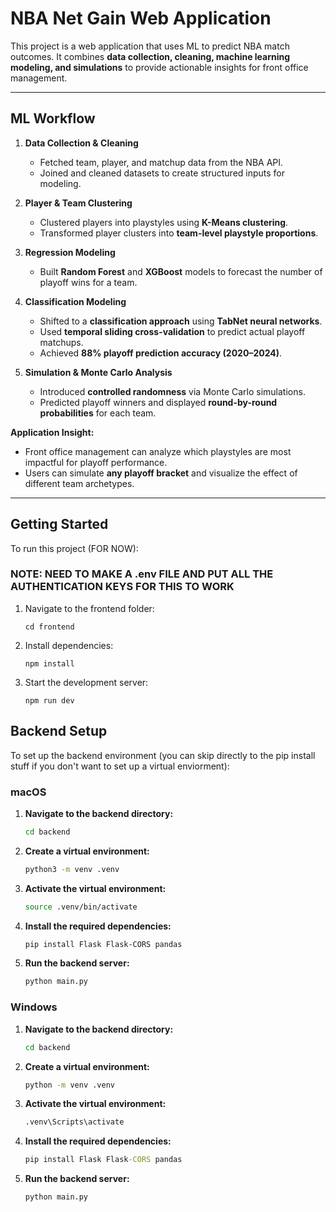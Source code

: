 # NBA Net Gain Web Application

This project is a web application that uses ML to predict NBA match outcomes. It combines **data collection, cleaning, machine learning modeling, and simulations** to provide actionable insights for front office management.  

---

## ML Workflow

1. **Data Collection & Cleaning**  
   - Fetched team, player, and matchup data from the NBA API.  
   - Joined and cleaned datasets to create structured inputs for modeling.  

2. **Player & Team Clustering**  
   - Clustered players into playstyles using **K-Means clustering**.  
   - Transformed player clusters into **team-level playstyle proportions**.  

3. **Regression Modeling**  
   - Built **Random Forest** and **XGBoost** models to forecast the number of playoff wins for a team.  

4. **Classification Modeling**  
   - Shifted to a **classification approach** using **TabNet neural networks**.  
   - Used **temporal sliding cross-validation** to predict actual playoff matchups.  
   - Achieved **88% playoff prediction accuracy (2020–2024)**.  

5. **Simulation & Monte Carlo Analysis**  
   - Introduced **controlled randomness** via Monte Carlo simulations.  
   - Predicted playoff winners and displayed **round-by-round probabilities** for each team.  

**Application Insight:**  
- Front office management can analyze which playstyles are most impactful for playoff performance.  
- Users can simulate **any playoff bracket** and visualize the effect of different team archetypes.  

---

## Getting Started

To run this project (FOR NOW):

### NOTE: NEED TO MAKE A .env FILE AND PUT ALL THE AUTHENTICATION KEYS FOR THIS TO WORK

1. Navigate to the frontend folder:

   ```
   cd frontend
   ```

2. Install dependencies:

   ```
   npm install
   ```

3. Start the development server:
   ```
   npm run dev
   ```

## Backend Setup

To set up the backend environment (you can skip directly to the pip install stuff if you don't want to set up a virtual enviorment):

### macOS

1. **Navigate to the backend directory:**

   ```bash
   cd backend
   ```

2. **Create a virtual environment:**

   ```bash
   python3 -m venv .venv
   ```

3. **Activate the virtual environment:**

   ```bash
   source .venv/bin/activate
   ```

4. **Install the required dependencies:**

   ```bash
   pip install Flask Flask-CORS pandas
   ```

5. **Run the backend server:**

   ```bash
   python main.py
   ```

### Windows

1. **Navigate to the backend directory:**

   ```cmd
   cd backend
   ```

2. **Create a virtual environment:**

   ```cmd
   python -m venv .venv
   ```

3. **Activate the virtual environment:**

   ```cmd
   .venv\Scripts\activate
   ```

4. **Install the required dependencies:**

   ```cmd
   pip install Flask Flask-CORS pandas
   ```

5. **Run the backend server:**

   ```cmd
   python main.py
   ```

